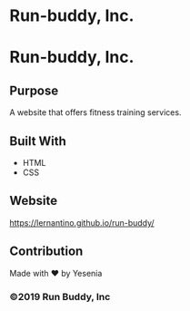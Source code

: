 # Run-buddy, Inc.

# Run-buddy, Inc.

## Purpose
A website that offers fitness training services.

## Built With
* HTML
* CSS

## Website
https://lernantino.github.io/run-buddy/

## Contribution
Made with ❤️ by Yesenia

### ©️2019 Run Buddy, Inc
